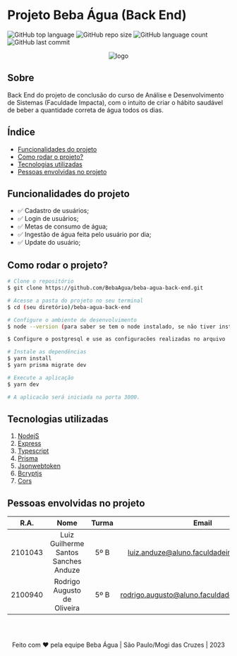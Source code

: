 # Projeto Beba Água (Back End)

![GitHub top language](https://img.shields.io/github/languages/top/BebaAgua/beba-agua-back-end)
![GitHub repo size](https://img.shields.io/github/repo-size/BebaAgua/beba-agua-back-end)
![GitHub language count](https://img.shields.io/github/languages/count/BebaAgua/beba-agua-back-end)
![GitHub last commit](https://img.shields.io/github/last-commit/BebaAgua/beba-agua-back-end)

<div align="center">

![logo](https://user-images.githubusercontent.com/128413495/231575770-83ec8a17-f6e0-40d7-b5b8-d0e1eb823dbc.jpg)

</div>

## Sobre

Back End do projeto de conclusão do curso de Análise e Desenvolvimento de Sistemas (Faculdade Impacta), com o intuito de criar o hábito saudável de beber a quantidade correta de água todos os dias.

## Índice

- <a href="#functionality">Funcionalidades do projeto</a>
- <a href="#run">Como rodar o projeto?</a>
- <a href="#technology">Tecnologias utilizadas</a>
- <a href="#persons">Pessoas envolvidas no projeto</a>

<a id="functionality"></a>

## Funcionalidades do projeto

- ✅ Cadastro de usuários;
- ✅ Login de usuários;
- ✅ Metas de consumo de água;
- ✅ Ingestão de água feita pelo usuário por dia;
- ✅ Update do usuário;

<a id="run"></a>

## Como rodar o projeto?

```bash
# Clone o repositório
$ git clone https://github.com/BebaAgua/beba-agua-back-end.git

# Acesse a pasta do projeto no seu terminal
$ cd (seu diretório)/beba-agua-back-end

# Configure o ambiente de desenvolvimento
$ node --version (para saber se tem o node instalado, se não tiver instalado entre no site: https://nodejs.org/en)

$ Configure o postgresql e use as configuracões realizadas no arquivo .env(disponível no projeto)

# Instale as dependências
$ yarn install
$ yarn prisma migrate dev

# Execute a aplicação
$ yarn dev

# A aplicacão será iniciada na porta 3000.
```

<a id="technology"></a>

## Tecnologias utilizadas

1. [NodejS](https://nodejs.org/en)
2. [Express](https://expressjs.com/)
3. [Typescript](https://www.typescriptlang.org/)
4. [Prisma](https://www.prisma.io/)
5. [Jsonwebtoken](https://jwt.io/)
6. [Bcryptjs](https://github.com/dcodeIO/bcrypt.js)
7. [Cors](https://github.com/expressjs/cors#readme)

<a id="persons"></a>

## Pessoas envolvidas no projeto

|  R.A.   |                 Nome                 | Turma |                     Email                     |
| :-----: | :----------------------------------: | :---: | :-------------------------------------------: |
| 2101043 | Luiz Guilherme Santos Sanches Anduze | 5º B  |   luiz.anduze@aluno.faculdadeimpacta.com.br   |
| 2100940 |     Rodrigo Augusto de Oliveira      | 5º B  | rodrigo.augusto@aluno.faculdadeimpacta.com.br |

<div style="text-align:center; margin-top:60px;">Feito com ❤ pela equipe Beba Água | São Paulo/Mogi das Cruzes | 2023</div>
